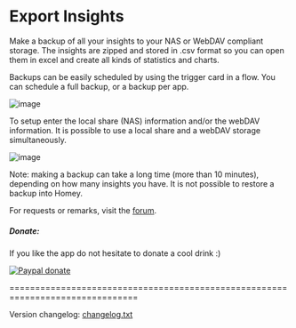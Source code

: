 # Export Insights #

Make a backup of all your insights to your NAS or WebDAV compliant storage.
The insights are zipped and stored in .csv format so you can open them in excel
and create all kinds of statistics and charts.

Backups can be easily scheduled by using the trigger card in a flow. You can
schedule a full backup, or a backup per app.

![image][flow-cards-image]

To setup enter the local share (NAS) information and/or the webDAV information.
It is possible to use a local share and a webDAV storage simultaneously.

![image][setup-image]

Note: making a backup can take a long time (more than 10 minutes), depending on
how many insights you have. It is not possible to restore a backup into Homey.

For requests or remarks, visit the [forum].

##### Donate: #####
If you like the app do not hesitate to donate a cool drink :)

[![Paypal donate][pp-donate-image]][pp-donate-link]

===============================================================================

Version changelog: [changelog.txt]

[forum]: https://community.athom.com/t/10976
[flow-cards-image]: https://community.athom.com/uploads/athom/original/2X/9/9a912355de6b41733902e5c244ee98b6e01a5701.png
[setup-image]: https://discourse-cdn-sjc1.com/business4/uploads/athom/original/2X/f/f6f3d116a11c3f1b65c570ccc54534f2437182c1.png
[pp-donate-link]: https://www.paypal.com/cgi-bin/webscr?cmd=_s-xclick&hosted_button_id=TDC4FASRLXCUY
[pp-donate-image]: https://www.paypalobjects.com/en_US/i/btn/btn_donate_SM.gif
[changelog.txt]: https://github.com/gruijter/com.gruijter.insights2csv/blob/beta/changelog.txt